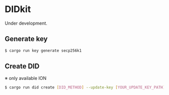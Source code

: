 # DIDkit

Under development.

## Generate key

```sh
$ cargo run key generate secp256k1
```

## Create DID

※ only available ION

```sh
$ cargo run did create [DID_METHOD] --update-key [YOUR_UPDATE_KEY_PATH] --recovery-key [YOUR_RECOVERY_KEY_PATH]
```
